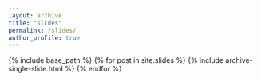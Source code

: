 ```yaml
---
layout: archive
title: "slides"
permalink: /slides/
author_profile: true
---
```




{% include base_path %}
{% for post in site.slides %}
  {% include archive-single-slide.html %}
{% endfor %}


